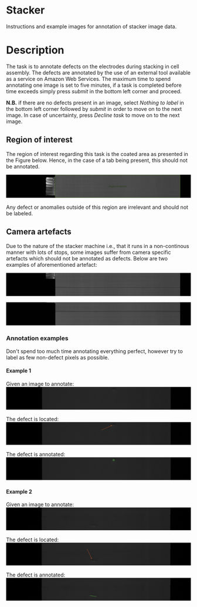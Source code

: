 # Stacker
Instructions and example images for annotation of stacker image data.

# Description

The task is to annotate defects on the electrodes during stacking in cell assembly. The defects are annotated by the use of an external tool available as a service on Amazon Web Services. The maximum time to spend annotating one image is set to five minutes, if a task is completed before time exceeds simply press _submit_ in the bottom left corner and proceed.

__N.B.__ if there are no defects present in an image, select _Nothing to label_ in the bottom left corner followed by _submit_ in order to move on to the next image. In case of uncertainty, press _Decline task_ to move on to the next image.

## Region of interest

The region of interest regarding this task is the coated area as presented in the Figure below. Hence, in the case of a tab being present, this should not be annotated.

![Region of interest](../images/stacker/roi.jpg)

Any defect or anomalies outside of this region are irrelevant and should not be labeled.

## Camera artefacts

Due to the nature of the stacker machine i.e., that it runs in a non-continous manner with lots of stops, some images suffer from camera specific artefacts which should not be annotated as defects. Below are two examples of aforementioned artefact:

![Artefact1](../images/stacker/artefact1.jpg)

![Artefact2](../images/stacker/artefact2.jpg)


### Annotation examples

Don't spend too much time annotating everything perfect, however try to label as few non-defect pixels as possible.

#### Example 1

Given an image to annotate:
![Example image](../images/stacker/unlabeled1.png)

The defect is located:
![Example image defect arrow](../images/stacker/unlabeled1-arrow.png)

The defect is annotated:
![Example image defect arrow](../images/stacker/labeled1.png)

#### Example 2

Given an image to annotate:
![Example image](../images/stacker/unlabeled2.png)

The defect is located:
![Example image defect arrow](../images/stacker/unlabeled2-arrow.png)

The defect is annotated:
![Example image defect arrow](../images/stacker/labeled2.png)